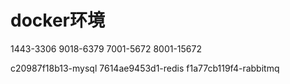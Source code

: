 # docker环境

1443-3306
9018-6379
7001-5672
8001-15672


c20987f18b13-mysql
7614ae9453d1-redis
f1a77cb119f4-rabbitmq
